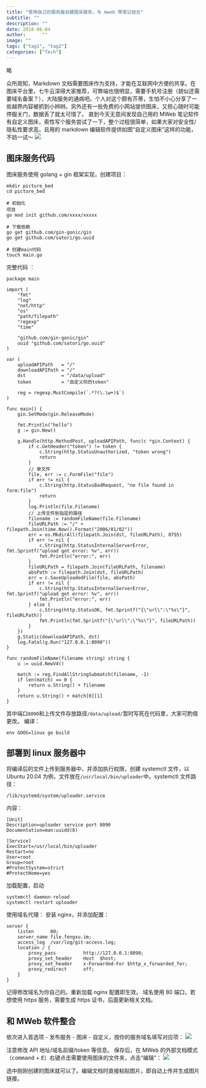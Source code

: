 ```yaml
---
title: "使用自己的服务器自建图床服务，与 mweb 等笔记结合"
subtitle: ""
description: ""
date: 2018-06-04
author:      ""
image: ""
tags: ["tag1", "tag2"]
categories: ["Tech"]
---
```


略

 <!--more-->

众所周知，Markdown 文档需要图床作为支持，才能在互联网中方便的共享。在图床平台里，七牛云深得大家推荐，可弊端也很明显，需要手机号注册（貌似还需要域名备案？），大陆服务的通病吧。个人对这个颇有芥蒂，生怕不小心分享了一些越界内容被抓到小辫辫。另外还有一些免费的小网站提供图床，又担心随时可能停服关门，数据丢了就太可惜了。
直到今天无意间发现自己用的 MWeb 笔记软件有自定义图床，索性写个服务尝试了一下，整个过程很简单，如果大家对安全性/隐私性要求高，且用的 markdown 编辑软件提供如图“自定义图床”这样的功能，不妨一试～
![](https://file.fengxu.im/2021/05/15/38c0b8d1-d6af-4044-98f8-15f065702ae5.jpg)

## 图床服务代码

图床服务使用 golang + gin 框架实现，创建项目：

```
mkdir picture_bed
cd picture_bed

# 初始化
项目
go mod init github.com/xxxx/xxxxx

# 下载依赖
go get github.com/gin-gonic/gin
go get github.com/satori/go.uuid

# 创建main代码
touch main.go
```

完整代码 ：

```
package main

import (
	"fmt"
	"log"
	"net/http"
	"os"
	"path/filepath"
	"regexp"
	"time"

	"github.com/gin-gonic/gin"
	uuid "github.com/satori/go.uuid"
)

var (
	uploadAPIPath   = "/"
	downloadAPIPath = "/"
	dst             = "/data/upload"
	token           = "自定义你的token"

	reg = regexp.MustCompile(`.*?(\.\w+)$`)
)

func main() {
	gin.SetMode(gin.ReleaseMode)

	fmt.Println("hello")
	g := gin.New()

	g.Handle(http.MethodPost, uploadAPIPath, func(c *gin.Context) {
		if c.GetHeader("token") != token {
			c.String(http.StatusUnauthorized, "token wrong")
			return
		}
		// 单文件
		file, err := c.FormFile("file")
		if err != nil {
			c.String(http.StatusBadRequest, "no file found in form:file")
			return
		}
		log.Println(file.Filename)
		// 上传文件到指定的路径
		filename := randomFileName(file.Filename)
		fileURLPath := "/" + filepath.Join(time.Now().Format("2006/01/02"))
		err = os.MkdirAll(filepath.Join(dst, fileURLPath), 0755)
		if err != nil {
			c.String(http.StatusInternalServerError, fmt.Sprintf("upload got error: %v", err))
			fmt.Println("error:", err)
		}
		fileURLPath = filepath.Join(fileURLPath, filename)
		absPath := filepath.Join(dst, fileURLPath)
		err = c.SaveUploadedFile(file, absPath)
		if err != nil {
			c.String(http.StatusInternalServerError, fmt.Sprintf("upload got error: %v", err))
			fmt.Println("error:", err)
		} else {
			c.String(http.StatusOK, fmt.Sprintf("{\"url\":\"%s\"}", fileURLPath))
			fmt.Println(fmt.Sprintf("{\"url\":\"%s\"}", fileURLPath))
		}
	})
	g.Static(downloadAPIPath, dst)
	log.Fatal(g.Run("127.0.0.1:8090"))
}

func randomFileName(filename string) string {
	u := uuid.NewV4()

	match := reg.FindAllStringSubmatch(filename, -1)
	if len(match) == 0 {
		return u.String() + filename
	}
	return u.String() + match[0][1]
}
```

其中端口`8090`和上传文件存放路径`/data/upload/`暂时写死在代码里，大家可酌情更改。
编译：

```
env GOOS=linux go build
```

## 部署到 linux 服务器中

将编译后的文件上传到服务器中，并添加执行权限，创建 systemctl 文件，以 Ubuntu 20.04 为例，文件放在`/usr/local/bin/uploader`中。systemctl 文件路径：

```
/lib/systemd/system/uploader.service
```

内容：

```
[Unit]
Description=uploader service port 8090
Documentation=man:uuidd(8)

[Service]
ExecStart=/usr/local/bin/uploader
Restart=no
User=root
Group=root
#ProtectSystem=strict
#ProtectHome=yes
```

加载配置，启动

```
systemctl daemon-reload
systemctl restart uploader
```

使用域名代理：
安装 nginx，并添加配置：

```
server {
    listen      80;
    server_name file.fengxu.im;
    access_log  /var/log/git-access.log;
    location / {
        proxy_pass          http://127.0.0.1:8090;
        proxy_set_header    Host  $host;
        proxy_set_header    x-Forwarded-For $http_x_forwarded_for;
        proxy_redirect      off;
    }
}
```

记得修改域名为你自己的。重新加载 nginx 配置即生效。
域名使用 80 端口，若想使用 https 服务，需要生成 https 证书，后面更新相关文档。

## 和 MWeb 软件整合

依次进入首选项 - 发布服务 - 图床 - 自定义，按你的服务域名填写对应项：
![](https://file.fengxu.im/2021/05/15/a6a9d0ba-518e-472e-adf1-efec18e50505.jpg)

注意修改 API 地址/域名前缀/token 等信息。
保存后，在 MWeb 的外部文档模式（<kbd>command</kbd> + <kbd>E</kbd>）右键点击需要使用图床的文件夹，点击“编辑”：
![](https://file.fengxu.im/2021/05/15/7b3b419b-df78-449a-b5ae-0616abd4d3c5.jpg)

选中刚刚创建的图床就可以了。编辑文档时直接粘贴图片，即自动上传并生成图片链接。
